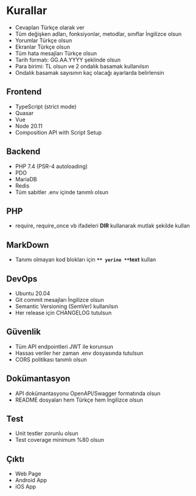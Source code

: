# Kurallar

- Cevapları Türkçe olarak ver
- Tüm değişken adları, fonksiyonlar, metodlar, sınıflar İngilizce olsun
- Yorumlar Türkçe olsun
- Ekranlar Türkçe olsun
- Tüm hata mesajları Türkçe olsun
- Tarih formatı: GG.AA.YYYY şeklinde olsun
- Para birimi: TL olsun ve 2 ondalık basamak kullanılsın
- Ondalık basamak sayısının kaç olacağı ayarlarda belirlensin

## Frontend

- TypeScript (strict mode)
- Quasar
- Vue
- Node 20.11
- Composition API with Script Setup

## Backend

- PHP 7.4 (PSR-4 autoloading)
- PDO
- MariaDB
- Redis
- Tüm sabitler .env içinde tanımlı olsun

## PHP

- require, require_once vb ifadeleri **DIR** kullanarak mutlak şekilde kullan

## MarkDown

- Tanımı olmayan kod blokları için **```** yerine **```text** kullan

## DevOps

- Ubuntu 20.04
- Git commit mesajları İngilizce olsun
- Semantic Versioning (SemVer) kullanılsın
- Her release için CHANGELOG tutulsun

## Güvenlik

- Tüm API endpointleri JWT ile korunsun
- Hassas veriler her zaman .env dosyasında tutulsun
- CORS politikası tanımlı olsun

## Dokümantasyon

- API dokümantasyonu OpenAPI/Swagger formatında olsun
- README dosyaları hem Türkçe hem İngilizce olsun

## Test

- Unit testler zorunlu olsun
- Test coverage minimum %80 olsun

## Çıktı

- Web Page
- Android App
- iOS App
